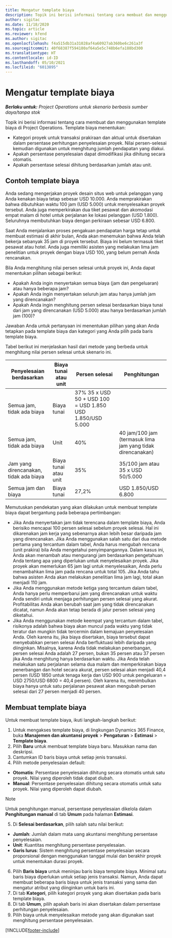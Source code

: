```yaml
---
title: Mengatur template biaya
description: Topik ini berisi informasi tentang cara membuat dan menggunakan template biaya di Project Operations.
author: sigitac
ms.date: 11/18/2020
ms.topic: article
ms.reviewer: kfend
ms.author: sigitac
ms.openlocfilehash: f4a515db31a31028af4a60927ab360be6c261a3f
ms.sourcegitcommit: 40f68387f594180af64a5e5c748b6efa188bd300
ms.translationtype: HT
ms.contentlocale: id-ID
ms.lasthandoff: 05/10/2021
ms.locfileid: "6013895"
---
```

# <a name="set-up-cost-templates"></a>Mengatur template biaya

_**Berlaku untuk:** Project Operations untuk skenario berbasis sumber daya/tanpa stok_


Topik ini berisi informasi tentang cara membuat dan menggunakan template biaya di Project Operations. Template biaya menentukan:

- Kategori proyek untuk transaksi prakiraan dan aktual untuk disertakan dalam persentase perhitungan penyelesaian proyek. Nilai persen-selesai kemudian digunakan untuk menghitung jumlah pendapatan yang diakui.
- Apakah persentase penyelesaian dapat dimodifikasi jika dihitung secara otomatis.
- Apakah persentase selesai dihitung berdasarkan jumlah atau unit.

## <a name="cost-template-example"></a>Contoh template biaya

Anda sedang mengerjakan proyek desain situs web untuk pelanggan yang Anda kenakan biaya tetap sebesar USD 10.000. Anda memprakirakan bahwa dibutuhkan waktu 100 jam (USD 5.000) untuk menyelesaikan proyek tersebut. Anda juga memperkirakan dua tiket pesawat dan akomodasi empat malam di hotel untuk perjalanan ke lokasi pelanggan (USD 1.800). Seluruhnya membutuhkan biaya dengan perkiraan sebesar USD 6.800.

Saat Anda menjalankan proses pengakuan pendapatan harga tetap untuk membuat estimasi di akhir bulan, Anda akan menemukan bahwa Anda telah bekerja sebanyak 35 jam di proyek tersebut. Biaya ini belum termasuk tiket pesawat atau hotel. Anda juga memiliki asisten yang melakukan lima jam penelitian untuk proyek dengan biaya USD 100, yang belum pernah Anda rencanakan.

Bila Anda menghitung nilai persen selesai untuk proyek ini, Anda dapat menentukan pilihan sebagai berikut:

- Apakah Anda ingin menyertakan semua biaya (jam dan pengeluaran) atau hanya beberapa jam?
- Apakah Anda ingin menyertakan seluruh jam atau hanya jumlah jam yang direncanakan?
- Apakah Anda ingin menghitung persen selesai berdasarkan biaya tunai dari jam yang direncanakan (USD 5.000) atau hanya berdasarkan jumlah jam (100)?

Jawaban Anda untuk pertanyaan ini menentukan pilihan yang akan Anda tetapkan pada template biaya dan kategori yang Anda pilih pada baris template biaya.

Tabel berikut ini menjelaskan hasil dari metode yang berbeda untuk menghitung nilai persen selesai untuk skenario ini.

| Penyelesaian berdasarkan | Biaya tunai atau unit | Persen selesai | Penghitungan |
| --- | --- | --- | --- |
| Semua jam, tidak ada biaya | Biaya tunai | 37% 35 x USD 50 + USD 100 = USD 1.850 USD 1.850/USD 5.000 |
| Semua jam, tidak ada biaya | Unit | 40% | 40 jam/100 jam (termasuk lima jam yang tidak direncanakan) |
| Jam yang direncanakan, tidak ada biaya | Biaya tunai atau unit | 35% | 35/100 jam atau 35 x USD 50/5.000 |
| Semua jam dan biaya | Biaya tunai | 27,2% | USD 1.850/USD 6.800 |

Memutuskan pendekatan yang akan dilakukan untuk membuat template biaya dapat bergantung pada beberapa pertimbangan:

- Jika Anda menyertakan jam tidak terencana dalam template biaya, Anda berisiko mencapai 100 persen selesai sebelum proyek selesai. Hal ini dikarenakan jam kerja yang sebenarnya akan lebih besar daripada jam yang direncanakan. Jika Anda menggunakan salah satu dari dua metode pertama yang tercantum dalam tabel, Anda harus mengubah rencana (unit prakira) bila Anda mengetahui penyimpangannya. Dalam kasus ini, Anda akan menambah atau mengurangi jam berdasarkan pengetahuan Anda tentang apa yang diperlukan untuk menyelesaikan proyek. Jika proyek akan memerlukan 65 jam lagi untuk menyelesaikan, Anda perlu menambahkan lima jam pada rencana untuk total 105. Jika Anda tahu bahwa asisten Anda akan melakukan penelitian lima jam lagi, total akan menjadi 110 jam.
- Jika Anda menggunakan metode ketiga yang tercantum dalam tabel, Anda hanya perlu memperbarui jam yang direncanakan untuk waktu Anda sendiri untuk menjaga perhitungan persen selesai yang akurat. Profitabilitas Anda akan berubah saat jam yang tidak direncanakan dicatat, namun Anda akan tetap berada di jalur persen selesai yang diketahui.
- Jika Anda menggunakan metode keempat yang tercantum dalam tabel, risikonya adalah bahwa biaya akan muncul pada waktu yang tidak teratur dan mungkin tidak tercermin dalam kemajuan penyelesaian Anda. Oleh karena itu, jika biaya disertakan, biaya tersebut dapat menyebabkan persen selesai Anda berfluktuasi lebih daripada yang diinginkan. Misalnya, karena Anda tidak melakukan penerbangan, persen selesai Anda adalah 27 persen, bukan 35 persen atau 37 persen jika Anda menghitung hanya berdasarkan waktu. Jika Anda telah melakukan satu perjalanan selama dua malam dan memperkirakan biaya penerbangan dan hotel secara akurat, persen selesai akan menjadi 40,4 persen (USD 1850 untuk tenaga kerja dan USD 900 untuk pengeluaran = USD 2750/USD 6800 = 40,4 persen). Oleh karena itu, menimbulkan biaya hanya untuk satu perjalanan pesawat akan mengubah persen selesai dari 27 persen menjadi 40 persen.

## <a name="create-cost-templates"></a>Membuat template biaya
Untuk membuat template biaya, ikuti langkah-langkah berikut:

1. Untuk mengakses template biaya, di lingkungan Dynamics 365 Finance, buka **Manajemen dan akuntansi proyek** > **Pengaturan** > **Estimasi** > **Template biaya**.
2. Pilih **Baru** untuk membuat template biaya baru. Masukkan nama dan deskripsi.
3. Cantumkan ID baris biaya untuk setiap jenis transaksi.
4. Pilih metode penyelesaian default:

  - **Otomatis**: Persentase penyelesaian dihitung secara otomatis untuk satu proyek. Nilai yang diperoleh tidak dapat diubah.
  - **Manual**: Persentase penyelesaian dihitung secara otomatis untuk satu proyek. Nilai yang diperoleh dapat diubah.

  > [!NOTE]
  > Untuk penghitungan manual, persentase penyelesaian dikelola dalam **Penghitungan manual** di tab **Umum** pada halaman **Estimasi**.

5. Di **Selesai berdasarkan**, pilih salah satu nilai berikut:

  - **Jumlah**: Jumlah dalam mata uang akuntansi menghitung persentase penyelesaian.
  - **Unit**: Kuantitas menghitung persentase penyelesaian.
  - **Garis lurus**: Sistem menghitung persentase penyelesaian secara proporsional dengan menggunakan tanggal mulai dan berakhir proyek untuk menentukan durasi proyek.

6. Pilih **Baris biaya** untuk meninjau baris biaya template biaya. Minimal satu baris biaya diperlukan untuk setiap jenis transaksi. Namun, Anda dapat membuat beberapa baris biaya untuk jenis transaksi yang sama dan mengatur atribut yang diinginkan untuk baris ini.
7. Di tab **Kategori**, pilih kategori proyek yang akan disertakan pada baris template biaya.
8. Di tab **Umum**, pilih apakah baris ini akan disertakan dalam persentase perhitungan penyelesaian.
9. Pilih biaya untuk menyelesaikan metode yang akan digunakan saat menghitung persentase penyelesaian.


[!INCLUDE[footer-include](../includes/footer-banner.md)]